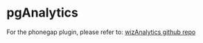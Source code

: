 # pgAnalytics

For the phonegap plugin, please refer to:
[wizAnalytics github repo](https://github.com/Wizcorp/phonegap-plugin-wizAnalytics)